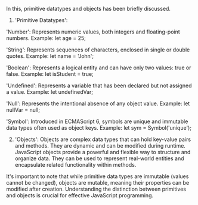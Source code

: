 In this, primitive datatypes and objects has been briefly discussed.

1) 'Primitive Datatypes':  
  
'Number': Represents numeric values, both integers and floating-point numbers.
Example: let age = 25;
            
'String': Represents sequences of characters, enclosed in single or double quotes.
Example: let name = 'John';
            
'Boolean': Represents a logical entity and can have only two values: true or false.
Example: let isStudent = true;
            
'Undefined': Represents a variable that has been declared but not assigned a value.
Example: let undefinedVar;
            
'Null': Represents the intentional absence of any object value.
Example: let nullVar = null;
            
'Symbol': Introduced in ECMAScript 6, symbols are unique and immutable data types often used as object keys.
Example: let sym = Symbol('unique');  

2) 'Objects': Objects are complex data types that can hold key-value pairs and methods. They are dynamic and can be modified during runtime.
JavaScript objects provide a powerful and flexible way to structure and organize data.
They can be used to represent real-world entities and encapsulate related functionality within methods.

It's important to note that while primitive data types are immutable (values cannot be changed), objects are mutable, meaning their properties can be modified after creation. 
Understanding the distinction between primitives and objects is crucial for effective JavaScript programming.
